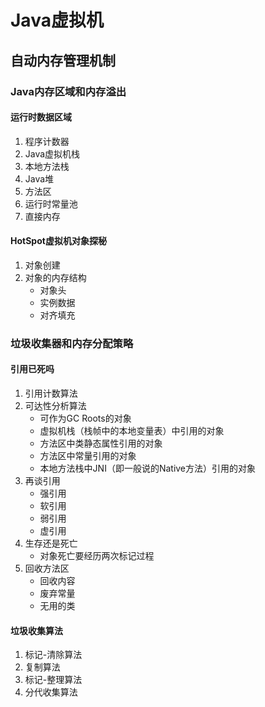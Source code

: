 # Java虚拟机
## 自动内存管理机制
### Java内存区域和内存溢出
#### 运行时数据区域
1. 程序计数器
2. Java虚拟机栈
3. 本地方法栈
4. Java堆
5. 方法区
6. 运行时常量池
7. 直接内存
#### HotSpot虚拟机对象探秘
1. 对象创建
2. 对象的内存结构  
	- 对象头
	- 实例数据
	- 对齐填充
### 垃圾收集器和内存分配策略
#### 引用已死吗
1. 引用计数算法
2. 可达性分析算法
	- 可作为GC Roots的对象
	- 虚拟机栈（栈帧中的本地变量表）中引用的对象
	- 方法区中类静态属性引用的对象
	- 方法区中常量引用的对象
	- 本地方法栈中JNI（即一般说的Native方法）引用的对象
3. 再谈引用
	- 强引用
	- 软引用
	- 弱引用
	- 虚引用
4. 生存还是死亡
	- 对象死亡要经历两次标记过程
5. 回收方法区
	- 回收内容
	- 废弃常量
	- 无用的类
#### 垃圾收集算法
1. 标记-清除算法
2. 复制算法
3. 标记-整理算法
4. 分代收集算法